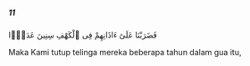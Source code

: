 ##### 11

<span class="ayah">فَضَرَبْنَا عَلَىٰٓ ءَاذَانِهِمْ فِى ٱلْكَهْفِ سِنِينَ عَدَدًۭا</span>

<span class="ayah_translation">Maka Kami tutup telinga mereka beberapa tahun dalam gua itu,</span>
